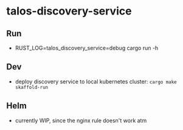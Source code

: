 # talos-discovery-service

## Run
* RUST_LOG=talos_discovery_service=debug cargo run -h

## Dev
* deploy discovery service to local kubernetes cluster: `cargo make skaffold-run`

## Helm
* currently WIP, since the nginx rule doesn't work atm
